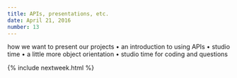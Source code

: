 ```yaml
---
title: APIs, presentations, etc.
date: April 21, 2016
number: 13
---
```


how we want to present our projects • an introduction to using APIs • studio time • a little more object orientation • studio time for coding and questions

{% include nextweek.html %}
